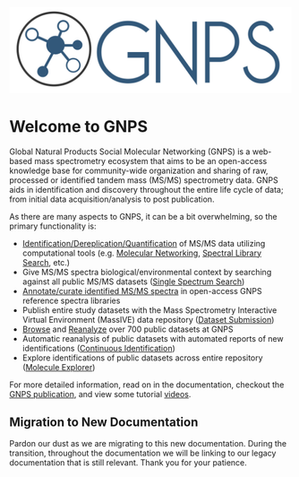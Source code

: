 ![logo](/img/GNPS_logo_original.png)

# Welcome to GNPS

Global Natural Products Social Molecular Networking (GNPS) is a web-based mass spectrometry ecosystem that aims to be an open-access knowledge base for community-wide organization and sharing of raw, processed or identified tandem mass (MS/MS) spectrometry data. GNPS aids in identification and discovery throughout the entire life cycle of data; from initial data acquisition/analysis to post publication.

As there are many aspects to GNPS, it can be a bit overwhelming, so the primary functionality is:

* [Identification/Dereplication/Quantification](gnpsanalysisoverview.md) of MS/MS data utilizing computational tools (e.g. [Molecular Networking](networking.md), [Spectral Library Search](librarysearch.md), etc.)
* Give MS/MS spectra biological/environmental context by searching against all public MS/MS datasets ([Single Spectrum Search](singlespectrum.md))
* [Annotate/curate identified MS/MS spectra](spectrumcuration.md) in open-access GNPS reference spectra libraries
* Publish entire study datasets with the Mass Spectrometry Interactive Virtual Environment (MassIVE) data repository ([Dataset Submission](datasets.md))
* [Browse](datasets.md/#browsing-datasets) and [Reanalyze](datasets/#reanalyze-datasets) over 700 public datasets at GNPS
* Automatic reanalysis of public datasets with automated reports of new identifications ([Continuous Identification](continuousid.md))
* Explore identifications of public datasets across entire repository ([Molecule Explorer](moleculeexplorer.md))

For more detailed information, read on in the documentation, checkout the [GNPS publication](https://www.nature.com/articles/nbt.3597), and view some tutorial [videos](https://www.youtube.com/channel/UCufTdDIUPjfoN604Igv_29g/videos).

<!-- ## What is GNPS good for?

There are so many aspects to GNPS as it serves a diverse community. Here we wanted to highlight a few ways we think GNPS has been useful. We also highlight some of the creative ways the community has used GNPS's tools.

### Compound Identification (Dereplication)

Identify MS/MS spectra in your data to state of the art community MS/MS spectral libraries.

### Novel Analog Identification

We use GNPS's molecular networking to identify a novel analog of Stenothricin.

### Relative Quantification Across Samples

### Global Chemistry Visualization

When did we visualize stuff?

### Determine Biological/Chemical Context of Unknown Molecules



### Dataset Deposition for Publication

Today, the scientific community is clamouring for reproducibility of results that has resulted in cries for data transparency. Publications that lack public data are viewed with skepticism and rightfully so. GNPS is a place to deposit your data to in order to facilitate the review process as well as provide the community a resource to advance reproducible and rigorous science.

### Reference MS/MS Spectrum Publication for Re-identification

Put your MS/MS spectrum of a known compound in GNPS spectral libraries, so you never have to manually re-identify a compound in your own samples ever again. -->

## Migration to New Documentation

Pardon our dust as we are migrating to this new documentation. During the transition, throughout the documentation we will be linking to our legacy documentation that is still relevant. Thank you for your patience.
